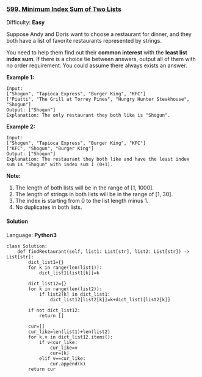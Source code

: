### [599\. Minimum Index Sum of Two Lists](https://leetcode.com/problems/minimum-index-sum-of-two-lists/)

Difficulty: **Easy**


Suppose Andy and Doris want to choose a restaurant for dinner, and they both have a list of favorite restaurants represented by strings.

You need to help them find out their **common interest** with the **least list index sum**. If there is a choice tie between answers, output all of them with no order requirement. You could assume there always exists an answer.

**Example 1:**  

```
Input:
["Shogun", "Tapioca Express", "Burger King", "KFC"]
["Piatti", "The Grill at Torrey Pines", "Hungry Hunter Steakhouse", "Shogun"]
Output: ["Shogun"]
Explanation: The only restaurant they both like is "Shogun".
```

**Example 2:**  

```
Input:
["Shogun", "Tapioca Express", "Burger King", "KFC"]
["KFC", "Shogun", "Burger King"]
Output: ["Shogun"]
Explanation: The restaurant they both like and have the least index sum is "Shogun" with index sum 1 (0+1).
```

**Note:**  

1.  The length of both lists will be in the range of [1, 1000].
2.  The length of strings in both lists will be in the range of [1, 30].
3.  The index is starting from 0 to the list length minus 1.
4.  No duplicates in both lists.


#### Solution

Language: **Python3**

```python3
class Solution:
    def findRestaurant(self, list1: List[str], list2: List[str]) -> List[str]:
        dict_list1={}
        for k in range(len(list1)):
            dict_list1[list1[k]]=k
            
        dict_list12={}
        for k in range(len(list2)):
            if list2[k] in dict_list1:
                dict_list12[list2[k]]=k+dict_list1[list2[k]]
                
        if not dict_list12:
            return []
        
        cur=[]
        cur_like=len(list1)+len(list2)
        for k,v in dict_list12.items():
            if v<cur_like:
                cur_like=v
                cur=[k]
            elif v==cur_like:
                cur.append(k)
        return cur
```